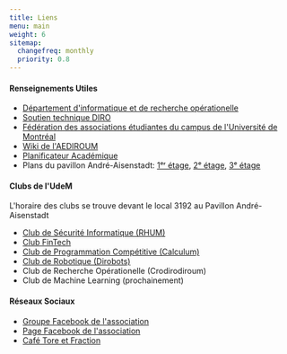```yaml
---
title: Liens
menu: main
weight: 6
sitemap:
  changefreq: monthly
  priority: 0.8
---
```



#### Renseignements Utiles

* [Département d'informatique et de recherche opérationelle](//diro.umontreal.ca)
* [Soutien technique DIRO](//support.iro.umontreal.ca)
* [Fédération des associations étudiantes du campus de l'Université de Montréal](//faecum.qc.ca)
* [Wiki de l'AEDIROUM](https://wiki.aediroum.ca/index.php?title=Accueil)
* [Planificateur Académique](https://www-ens.iro.umontreal.ca/~miloszro/conseiller_pedagogique/planner/117510.html)
* Plans du pavillon André-Aisenstadt: [1ᵉʳ étage](https://www.iro.umontreal.ca/~robitail/1e-etage.html), [2ᵉ étage](https://www.iro.umontreal.ca/~robitail/2e-etage.html), [3ᵉ étage](https://www.iro.umontreal.ca/~robitail/3e-etage.html)

#### Clubs de l'UdeM

L'horaire des clubs se trouve devant le local 3192 au Pavillon André-Aisenstadt

* [Club de Sécurité Informatique (RHUM)](//discord.gg/Tdunyeg)
* [Club FinTech](//fb.com/groups/143067566363926)
* [Club de Programmation Compétitive (Calculum)](https://calculum.ca/)
* [Club de Robotique (Dirobots)](https://dirobots.github.io/)
* Club de Recherche Opérationelle (Crodirodiroum)
* Club de Machine Learning (prochainement)

<!--* [DIRO Bash](//dirobash.tolarian.com)-->
<!--* [Site web de stages](//stages.dgtic.umontreal.ca/etudiants) -->

#### Réseaux Sociaux

* [Groupe Facebook de l'association](//fb.com/groups/2354091571)
* [Page Facebook de l'association](//fb.com/aediroum)
* [Café Tore et Fraction](//cafemathinfo.iro.umontreal.ca)
